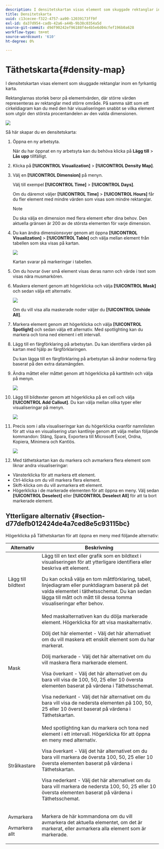 ```yaml
---
description: I densitetskartan visas element som skuggade rektanglar inom en fyrkantig karta.
title: Densitetskarta
uuid: c13cecee-f322-4757-aa90-12039173ff9f
exl-id: da37d954-cadb-42a6-a44b-9b38c0354a5d
source-git-commit: d9df90242ef96188f4e4b5e6d04cfef196b0a628
workflow-type: tm+mt
source-wordcount: '610'
ht-degree: 0%

---
```


# Täthetskarta{#density-map}

I densitetskartan visas element som skuggade rektanglar inom en fyrkantig karta.

Rektanglarnas storlek beror på elementvärden, där större värden representeras av rektanglar med större område. På samma sätt som ett cirkeldiagram kan du med den här visualiseringen snabbt se vilka element som utgör den största procentandelen av den valda dimensionen.

![](assets/density_map_day_visits.png)

Så här skapar du en densitetskarta:

1. Öppna en ny arbetsyta.

   När du har öppnat en ny arbetsyta kan du behöva klicka på **Lägg till** > **Lås upp** tillfälligt.
1. Klicka på **[!UICONTROL Visualization]** > **[!UICONTROL Density Map]**.

1. Välj en **[!UICONTROL Dimension]** på menyn.

   Välj till exempel **[!UICONTROL Time]** > **[!UICONTROL Days]**.

   Om du däremot väljer **[!UICONTROL Time]** > **[!UICONTROL Hours]** får du fler element med mindre värden som visas som mindre rektanglar.

   >[!NOTE]
   >
   >Du ska välja en dimension med flera element efter dina behov. Den aktuella gränsen är 200 av de största elementen för varje dimension.

1. Du kan ändra dimensionsvyer genom att öppna **[!UICONTROL Visualization]** > **[!UICONTROL Table]** och välja mellan element från tabellen som ska visas på kartan.

   ![](assets/density_map_day_selections.png)

   Kartan svarar på markeringar i tabellen.

1. Om du hovrar över små element visas deras namn och värde i text som visas nära musmarkören.
1. Maskera element genom att högerklicka och välja **[!UICONTROL Mask]** och sedan välja ett alternativ.

   ![](assets/density_map_day_mask.png)

   Om du vill visa alla maskerade noder väljer du **[!UICONTROL Unhide All]**.

1. Markera element genom att högerklicka och välja **[!UICONTROL Spotlight]** och sedan välja ett alternativ. Med spotlighting kan du markera och tona ned element i ett intervall.
1. Lägg till en färgförklaring på arbetsytan. Du kan identifiera värden på kartan med hjälp av färgförklaringen.

   Du kan lägga till en färgförklaring på arbetsytan så ändrar noderna färg baserat på den extra datamängden.
1. Ändra måttet eller måttet genom att högerklicka på karttiteln och välja på menyn.

   ![](assets/density_map_change_dim.png)

1. Lägg till bildtexter genom att högerklicka på en cell och välja **[!UICONTROL Add Callout]**. Du kan välja mellan olika typer eller visualiseringar på menyn.

   ![](assets/density_map_callout.png)

1. Precis som i alla visualiseringar kan du högerklicka ovanför namnlisten för att visa en visualisering utan kantlinje genom att välja mellan följande kommandon: Stäng, Spara, Exportera till Microsoft Excel, Ordna, Kopiera, Minimera och Kantlös.

   ![](assets/density_map_export.png)

1. Med täthetskartan kan du markera och avmarkera flera element som liknar andra visualiseringar:

* Vänsterklicka för att markera ett element.
* Ctrl-klicka om du vill markera flera element.
* Skift-klicka om du vill avmarkera ett element.
* Högerklicka i de markerade elementen för att öppna en meny. Välj sedan **[!UICONTROL Deselect]** eller **[!UICONTROL Deselect All]** för att ta bort markerade element.

## Ytterligare alternativ {#section-d77defb012424de4a7ced8e5c93115bc}

Högerklicka på Täthetskartan för att öppna en meny med följande alternativ:

<table id="table_3ADA85031C834792BFD041E186962A41"> 
 <thead> 
  <tr> 
   <th colname="col1" class="entry"> Alternativ </th> 
   <th colname="col2" class="entry"> Beskrivning </th> 
  </tr>
 </thead>
 <tbody> 
  <tr> 
   <td colname="col1"> Lägg till bildtext </td> 
   <td colname="col2">Lägg till en text eller grafik som en bildtext i visualiseringen för att ytterligare identifiera eller beskriva ett element. <p>Du kan också välja en tom måttförklaring, tabell, linjediagram eller punktdiagram baserat på det valda elementet i täthetsschemat. Du kan sedan lägga till mått och mått till dessa tomma visualiseringar efter behov. </p> </td> 
  </tr> 
  <tr> 
   <td colname="col1"> Mask </td> 
   <td colname="col2">Med maskalternativen kan du dölja markerade element. Högerklicka för att visa maskalternativ. <p><span class="uicontrol"> Dölj det här elementet</span> - Välj det här alternativet om du vill maskera ett enskilt element som du har markerat. </p> <p><span class="uicontrol"> Dölj markerade</span> - Välj det här alternativet om du vill maskera flera markerade element. </p> <p><span class="uicontrol"> Visa överkant</span> - Välj det här alternativet om du bara vill visa de 100, 50, 25 eller 10 översta elementen baserat på värdena i Täthetsschemat. </p> <p><span class="uicontrol"> Visa nederkant</span> - Välj det här alternativet om du bara vill visa de nedersta elementen på 100, 50, 25 eller 10 överst baserat på värdena i Täthetskartan. </p> </td> 
  </tr> 
  <tr> 
   <td colname="col1"> Strålkastare </td> 
   <td colname="col2"> Med spotlighting kan du markera och tona ned element i ett intervall. Högerklicka för att öppna en meny med alternativ. <p><span class="uicontrol"> Visa överkant</span> - Välj det här alternativet om du bara vill markera de översta 100, 50, 25 eller 10 översta elementen baserat på värdena i Täthetskartan. </p> <p><span class="uicontrol"> Visa nederkant</span> - Välj det här alternativet om du bara vill markera de nedersta 100, 50, 25 eller 10 översta elementen baserat på värdena i Täthetsschemat. </p> </td> 
  </tr> 
  <tr> 
   <td colname="col1"> <p>Avmarkera </p> <p>Avmarkera allt </p> </td> 
   <td colname="col2"> <p> Markera de här kommandona om du vill avmarkera det aktuella elementet, om det är markerat, eller avmarkera alla element som är markerade. </p> </td> 
  </tr> 
 </tbody> 
</table>
